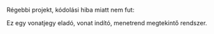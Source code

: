Régebbi projekt, kódolási hiba miatt nem fut:

Ez egy vonatjegy eladó, vonat indító, menetrend megtekintő rendszer.

